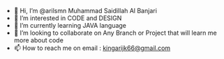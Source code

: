 - 👋 Hi, I’m @arilsmn Muhammad Saidillah Al Banjari
- 👀 I’m interested in CODE and DESIGN
- 🌱 I’m currently learning JAVA language
- 💞️ I’m looking to collaborate on Any Branch or Project that will learn me more about code
- 📫 How to reach me on email : kingarijk66@gmail.com

<!---
arilsmn/arilsmn is a ✨ special ✨ repository because its `README.md` (this file) appears on your GitHub profile.
You can click the Preview link to take a look at your changes.
--->
